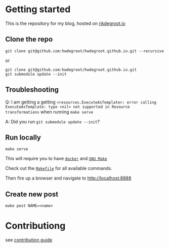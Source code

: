 Getting started
==

This is the repository for my blog, hosted on [rikdegroot.io](https://rikdegroot.io)

Clone the repo
---

    git clone git@github.com:hwdegroot/hwdegroot.github.io.git --recursive

or

    git clone git@github.com:hwdegroot/hwdegroot.github.io.git
    git submodule update --init


Troubleshooting
---

Q: I am getting a getting `<resources.ExecuteAsTemplate>: error calling ExecuteAsTemplate: type <nil> not supported in Resource transformations` when running `make serve`

A: Did you run `git submodule update --init`?

Run locally
---

    make serve

This will require you to have [`docker`](https://www.docker.com) and [`GNU Make`](https://www.gnu.org/software/make/)

Check out the [`Makefile`](https://github.com/hwdegroot/rikdegroot.io/blob/main/Makefile) for all available commands.

Then fire up a browser and navigate to [http://localhost:8888](http://localhost:8888)

Create new post
---

    make post NAME=<name>


Contributiong
==

see [contribution guide](CONTRIBUTING.md)


